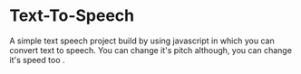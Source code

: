 # Text-To-Speech
A simple text speech project build by using javascript in which you can convert text to speech. You can change it's pitch although, you can change it's speed too .
